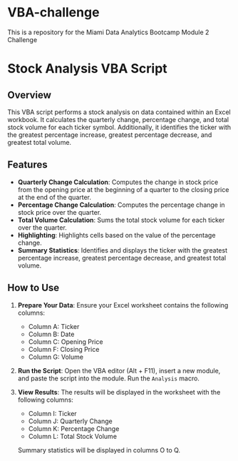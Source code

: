 # VBA-challenge
This is a repository for the Miami Data Analytics Bootcamp Module 2 Challenge

# Stock Analysis VBA Script

## Overview

This VBA script performs a stock analysis on data contained within an Excel workbook. It calculates the quarterly change, percentage change, and total stock volume for each ticker symbol. Additionally, it identifies the ticker with the greatest percentage increase, greatest percentage decrease, and greatest total volume.

## Features

- **Quarterly Change Calculation**: Computes the change in stock price from the opening price at the beginning of a quarter to the closing price at the end of the quarter.
- **Percentage Change Calculation**: Computes the percentage change in stock price over the quarter.
- **Total Volume Calculation**: Sums the total stock volume for each ticker over the quarter.
- **Highlighting**: Highlights cells based on the value of the percentage change.
- **Summary Statistics**: Identifies and displays the ticker with the greatest percentage increase, greatest percentage decrease, and greatest total volume.

## How to Use

1. **Prepare Your Data**: Ensure your Excel worksheet contains the following columns:
   - Column A: Ticker
   - Column B: Date
   - Column C: Opening Price
   - Column F: Closing Price
   - Column G: Volume

2. **Run the Script**: Open the VBA editor (Alt + F11), insert a new module, and paste the script into the module. Run the `Analysis` macro.

3. **View Results**: The results will be displayed in the worksheet with the following columns:
   - Column I: Ticker
   - Column J: Quarterly Change
   - Column K: Percentage Change
   - Column L: Total Stock Volume

   Summary statistics will be displayed in columns O to Q.
